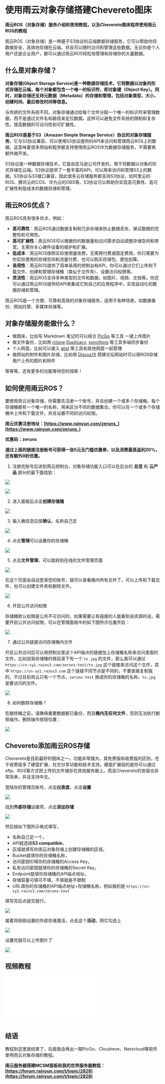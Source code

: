 
# 使用雨云对象存储搭建Chevereto图床

**雨云ROS（对象存储）服务介绍和使用教程，以及Chevereto图床程序使用雨云ROS的教程**

雨云ROS（对象存储）是一种基于S3协议的云端数据存储服务，它可以帮助你将数据安全、高效地存储在云端，并且可以随时访问和管理这些数据。无论你是个人用户还是企业用户，都可以通过雨云ROS轻松地管理和存储你的大量数据。

## 什么是对象存储？

**对象存储(Object Storage Service)是一种数据存储技术，它将数据以对象的形式存储在云端，每个对象都包含一个唯一的标识符，即对象键（Object Key）。同时，对象存储还支持元数据（Metadata）的存储和管理，包括对象类型、大小、创建时间、最后修改时间等信息。**

与传统的文件系统不同，对象存储通过给每个文件分配一个唯一的标识符来管理数据，而不是通过文件名和路径来定位数据。这样可以避免文件系统的限制和复杂性，提高数据的可访问性和可扩展性。

**雨云ROS是基于S3（Amazon Simple Storage Service）协议的对象存储服务**，它与S3协议兼容，可以使用S3协议提供的API来访问和管理雨云ROS上的数据。这意味着很多网站和程序都支持使用雨云ROS作为数据存储服务，不需要再额外做开发。

S3协议是一种数据存储技术，它是由亚马逊公司开发的，用于将数据以对象的形式存储在云端。S3协议提供了一套丰富的API，可以用来访问和管理S3上的数据。S3协议与S3接口兼容，因此很多云存储服务都支持S3协议，如阿里云的ROS、腾讯云的COS、华为云的OBS等。S3协议可以帮助你实现高可靠性、高可扩展性和低成本的数据存储和管理。

## 雨云ROS优点？

雨云ROS具有很多优点，例如：

- **高可靠性**：雨云ROS通过数据复制和冗余存储来防止数据丢失，保证数据的完整性和可用性。
- **高可扩展性**：雨云ROS可以根据你的数据量和访问需求自动调整存储空间和带宽，无需你关心硬件设备的维护和扩展。
- **低成本**：雨云ROS按照实际使用量收费，无需预付费或固定费用，你只需要为你实际使用的存储空间和流量付费，也可以购买存储包，更加划算。
- **易用性**：雨云ROS提供了简单易用的控制台和API，你可以通过它们上传和下载文件、创建和管理存储桶（类似于文件夹）、设置访问权限等。
- **灵活性**：雨云ROS支持多种类型的文件和数据，如图片、视频、文档等。你还可以通过雨云ROS提供的API来集成它到自己的应用程序中，实现自动化的数据存储和管理。

雨云ROS是一个方便、可靠和高效的对象存储服务，适用于各种场景，如数据备份、网站托管、多媒体存储等。

## 对象存储服务能做什么？

- 做图床，比如写 Markdown 笔记时可以结合 [PicGo](https://github.com/Molunerfinn/PicGo) 等工具 一键上传图片
- 做文件备份，比如用 [rclone](https://rclone.org/) [Duplicacy](https://duplicacy.com/), [syncthing](https://syncthing.net/) 等工具多端同步备份
- 个人网盘，比如可以接入 [alist](https://alist.nn.ci/zh/) 等工具和其他网盘一起管理
- 做网站的附件和图片存储，比如用 [Discuz!X](https://www.discuz.vip/) 搭建论坛网站时可以用ROS存储用户上传的图片和附件

等等等，还有更多的功能等待您的探索！

## 如何使用雨云ROS？

要使用雨云对象存储，你需要先注册一个账号，并且创建一个或多个存储桶。每个存储桶都有一个唯一的名称，用来区分不同的数据集合。你可以在一个或多个存储桶中上传和下载文件，并且设置不同的访问权限。

**雨云优惠注册地址：[https://www.rainyun.com/zeruns_](https://www.rainyun.com/zeruns_)**

**优惠码：zeruns**

**通过上面的链接注册账号可获得一张5元无门槛优惠券，以及消费最高返利20%，还有额外9折优惠。**

1. 注册完账号后进到雨云控制台，对象存储功能入口可以在后台的 **总览** 和 **云产品** 部分的最下面找到：

![](https://cn-sy1.rains3.com/rainyun-assets/Pic/2023/10/69cafabea5abe7403310528e190ef31f.png)

![](https://cn-sy1.rains3.com/rainyun-assets/Pic/2023/10/b6a1c7f7a65ce30473d7fe073d35bcb4.jpeg)

2. 进入面板后点击**创建存储桶**

![](https://cn-sy1.rains3.com/rainyun-assets/Pic/2023/10/f35bd360d8b3068ec8937ad3f4cd88fd.png)

3. 输入桶信息后按**确认**，名称自己定

![](https://cn-sy1.rains3.com/rainyun-assets/Pic/2023/10/1826c6e7cb90b3b681470bfded4d8db4.png)

4. 点击**管理**可以设置你的存储桶

![](https://cn-sy1.rains3.com/rainyun-assets/Pic/2023/10/7b2915f228eff3bae034eae5b637e562.png)

5. 点击**文件管理**，可以跳转到在线的文件管理页面

![](https://cn-sy1.rains3.com/rainyun-assets/Pic/2023/10/4986620923c2d7246a5e3e30bd479159.png)

在这个页面会自动登录您的账号，就可以查看桶内所有文件了，可以上传和下载文件，也可以创建文件夹和删除文件。

![](https://cn-sy1.rains3.com/rainyun-assets/Pic/2023/10/c585c77c1af2b1dd91db436377d6b27c.png)

6. 开启公共访问权限

存储桶默认权限是公共不可访问的，如果需要让有链接的人能看到该资源的话，需要开启公共访问权限，可以在管理面板中的如下图所示位置开启：

![](https://cn-sy1.rains3.com/rainyun-assets/Pic/2023/10/def05f7172a72e5a80dfd845717d5edd.png)

7. 通过公共链接访问存储桶内文件

开启公共访问后可以用控制台里这个API端点的链接加上存储桶名称来访问里面的文件，比如说我存储桶的根目录下有一个 `tx.jpg` 的文件，那么我可以通过 `https://cn-sy1.rains3.com/zeruns-test/tx.jpg` 这个链接来访问这个文件，其中 `https://cn-sy1.rains3.com` 这个链接不同节点是不同的，不要直接复制我的，不过目前雨云只有一个节点，`zeruns-test` 换成你的存储桶的名称，`tx.jpg` 是要访问的文件。

![](https://cn-sy1.rains3.com/rainyun-assets/Pic/2023/10/abac3ddcb8910cc77b8020de9dae237f.png)

8. 如何删除存储桶？

在删除桶之前，请确保重要数据都已备份，而且**桶内无任何文件**，否则无法执行删除操作。删除操作按钮位置：

![](https://cn-sy1.rains3.com/rainyun-assets/Pic/2023/10/b4e02bf7fbd42d52abb72817b4633a43.png)



## Chevereto添加雨云ROS存储

Chevereto是目前最好的图床之一。功能非常强大。其免费版和收费版的区别，在于收费版多了硬盘扩展，社交分享功能和技术支持。硬盘扩展指的是你可以通过sftp、ROS等方式把上传的文件储存在其他服务器上。而且Chevereto的安装也非常简单，并且支持中文。

登陆你的管理员账号，点击**仪表盘**，点击**设置**

![](https://cn-sy1.rains3.com/rainyun-assets/Pic/2023/10/d2d0aa955ae5f36d82762da3eb036483.png)

找到**外部存储**设置项，点击**添加存储**

![](https://cn-sy1.rains3.com/rainyun-assets/Pic/2023/10/7358fc64cb48bb8dce2482699330317f.png)

然后按如下图所示格式填写，

- 名称自己定一个，
- API就选择**S3 compatible**，
- 区域就填写你雨云对象存储上创建存储桶的区域，
- Bucket就填你的存储桶名称，
- 访问密钥ID填你的存储桶的Access Key，
- 私有访问密钥就填你的存储桶的Secret Key，
- Endpoint就填你存储桶的API端点地址，
- 存储容量可填可不填，不填就是不限制
- URL填你的存储桶的API端点地址+存储桶名称，例如我的是 `https://cn-sy1.rains3.com/zeruns-test`

填写完后点提交就行。

![](https://cn-sy1.rains3.com/rainyun-assets/Pic/2023/10/f435303eb5242fe76321a7d8b6eb5437.png)

接着将刚刚设置的外部存储激活，点击这个**活动**，把它勾选上

![](https://cn-sy1.rains3.com/rainyun-assets/Pic/2023/10/706a208d0b9ce5977faeeefa9db1e5a0.png)

设置完就可以上传图片了

![](https://cn-sy1.rains3.com/rainyun-assets/Pic/2023/10/4472241c516169b76b54282c6ae145ae.png)

## 视频教程

<iframe class="iframe_video" src="//player.bilibili.com/player.html?aid=321916011&cid=1293278878&page=1&autoplay=false&muted=true&highQuality=true" scrolling="no" border="0" frameborder="no" framespacing="0" allowfullscreen="true"> </iframe>




## 结语

教程到这里就结束了，后面我会再出一期PicGo、Cloudreve、Nextcloud等软件使用雨云对象存储的教程。



**雨云服务器搭建MCSM面板和我的世界服务器教程：[https://forum.rainyun.com/t/topic/2828](https://forum.rainyun.com/t/topic/2828)**